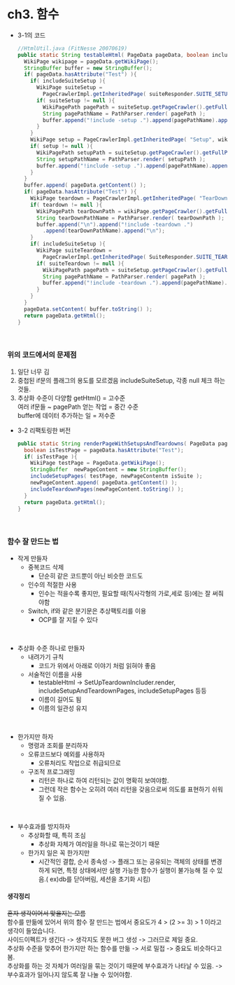 # ch3. 함수

- 3-1의 코드
  ```java
  //HtmlUtil.java (FitNesse 20070619)
  public static String testableHtml( PageData pageData, boolean includeSuiteSetup ) throws Exception{
    WikiPage wikipage = pageData.getWikiPage();
    StringBuffer buffer = new StringBuffer();
    if( pageData.hasAttribute("Test") ){
      if( includeSuiteSetup ){
        WikiPage suiteSetup =
          PageCrawlerImpl.getInheritedPage( suiteResponder.SUITE_SETUP_NAME, wikiPage );
        if( suiteSetup != null ){
          WikiPagePath pagePath = suiteSetup.getPageCrawler().getFullPath( suiteSetup );
          String pagePathName = PathParser.render( pagePath );
          buffer.append("!include -setup .").append(pagePathName).append("\n");
        }
      }
      WikiPage setup = PageCrawlerImpl.getInheritedPage( "Setup", wikiPage );
      if( setup != null ){
        WikiPagePath setupPath = suiteSetup.getPageCrawler().getFullPath( setup );
        String setupPathName = PathParser.render( setupPath );
        buffer.append("!include -setup .").append(pagePathName).append("\n");
      }
    }
    buffer.append( pageData.getContent() );
    if( pageData.hasAttribute("Test") ){
      WikiPage teardown = PageCrawlerImpl.getInheritedPage( "TearDown", wikiPage );
      if( teardown != null ){
        WikiPagePath tearDownPath = wikiPage.getPageCrawler().getFullPath( teardown );
        String tearDownPathName = PathParser.render( tearDownPath );
        buffer.append("\n").append("!include -teardown .")
          .append(tearDownPathName).append("\n");
      }
      if( includeSuiteSetup ){
        WikiPage suiteTeardown =
          PageCrawlerImpl.getInheritedPage( SuiteResponder.SUITE_TEARDOWN_NAME, wikiPage );
        if( suiteTeardown != null ){
          WikiPagePath pagePath = suiteSetup.getPageCrawler().getFullPath( suiteTeardown );
          String pagePathName = PathParser.render( pagePath );
          buffer.append("!include -teardown .").append(pagePathName).append("\n");
        }
      }
    }
    pageData.setContent( buffer.toString() );
    return pageData.getHtml();
  }
  ```

<br>

### 위의 코드에서의 문제점
  1. 일단 너무 김
  2. 중첩된 if문의 플래그의 용도를 모르겠음
    includeSuiteSetup, 각종 null 체크 하는 것들. <br>
  3. 추상화 수준이 다양함
    getHtml() = 고수준 <br>
    여러 if문들 ~ pagePath 얻는 작업 = 중간 수준 <br>
    buffer에 데이터 추가하는 일 = 저수준 <br>

- 3-2 리팩토링한 버전

  ```java
  public static String renderPageWithSetupsAndTeardowns( PageData pageData, boolean isSuite ) throws Exception{
    boolean isTestPage = pageData.hasAttribute("Test");
    if( isTestPage ){
      WikiPage testPage = PageData.getWikiPage();
      StringBuffer  newPageContent = new StringBuffer();
      includeSetupPages( testPage, newPageContentm isSuite );
      newPageContent.append( pageData.getContent() );
      includeTeardownPages(newPageContent.toString() );
    }
    return pageData.getHtml();
  }
  ```
<br>

### 함수 잘 만드는 법
  - 작게 만들자
    + 중복코드 삭제
      * 단순히 같은 코드뿐이 아닌 비슷한 코드도
    + 인수의 적절한 사용
      * 인수는 적을수록 좋지만, 필요할 때(직사각형의 가로,세로 등)에는 잘 써줘야함
    + Switch, if와 같은 분기문은 추상팩토리를 이용
      * OCP를 잘 지킬 수 있다

<br>

  - 추상화 수준 하나로 만들자
    + 내려가기 규칙
      * 코드가 위에서 아래로 이야기 처럼 읽혀야 좋음
    + 서술적인 이름을 사용
      - testableHtml -> SetUpTeardownIncluder.render, includeSetupAndTeardownPages, includeSetupPages 등등
      - 이름이 길어도 됨
      - 이름의 일관성 유지

<br>

  - 한가지만 하자
    + 명령과 조회를 분리하자
    + 오류코드보다 예외를 사용하자
      * 오류처리도 작업으로 취급되므로
    + 구조적 프로그래밍
      - 리턴은 하나로 하여 리턴되는 값이 명확히 보여야함.
      - 그런데 작은 함수는 오히려 여러 리턴을 갖음으로써 의도를 표현하기 쉬워질 수 있음.

<br>

  - 부수효과를 방지하자
    + 추상화할 때, 특히 조심
      * 추상화 자체가 여러일을 하나로 묶는것이기 때문
    + 한가지 일은 꼭 한가지만
      * 시간적인 결합, 순서 종속성
        -> 플래그 또는 공유되는 객체의 상태를 변경하게 되면, 특정 상태에서만 실행 가능한 함수가 실행이 불가능해 질 수 있음.( ex)db를 닫아버림, 세션을 초기화 시킴)


#### 생각정리
  ~~혼자 생각이어서 맞을지는 모름~~<br>
  함수를 만듦에 있어서 위의 함수 잘 만드는 법에서 중요도가 4 > (2 >= 3) > 1 이라고 생각이 들었습니다.<br>
  사이드이펙트가 생긴다 -> 생각지도 못한 버그 생성 -> 그러므로 제일 중요.<br>
  추상화 수준을 맞추어 한가지만 하는 함수를 만듦 -> 서로 밀접 -> 중요도 비슷하다고 봄.<br>
  추상화를 하는 것 자체가 여러일을 묶는 것이기 때문에 부수효과가 나타날 수 있음. -> 부수효과가 일어나지 않도록 잘 나눌 수 있어야함.<br>
